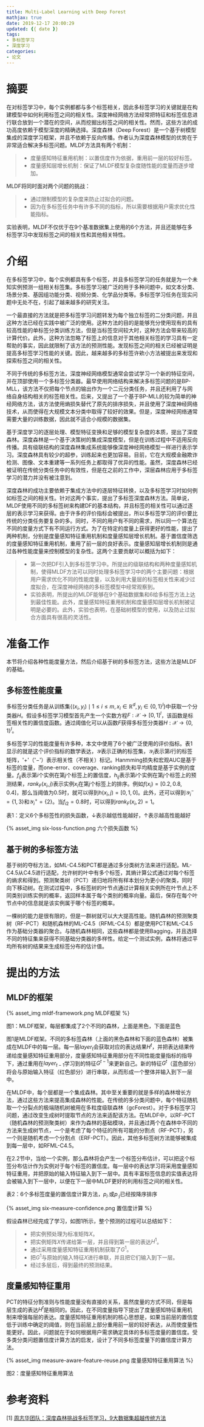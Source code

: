 ```yaml
---
title: Multi-Label Learning with Deep Forest
mathjax: true
date: 2019-12-17 20:00:29
updated: {{ date }}
tags:
- 多标签学习
- 深度学习
categories: 
- 论文
---
```


# 摘要

在对标签学习中，每个实例都都与多个标签相关，因此多标签学习的关键就是在构建模型中如何利用标签之间的相关性。深度神经网络方法经常把特征和标签信息进行联合放到一个潜在的空间，从而挖掘出标签之间的相关性。然而，这些方法的成功高度依赖于模型深度的精确选择。深度森林（Deep Forest）是一个基于树模型集成的深度学习框架，并且不依赖于反向传播。作者认为深度森林模型的优势在于非常适合解决多标签问题。MLDF方法具有两个机制：

>* 度量感知特征重用机制：以置信度作为依据，重用前一层的较好标签。
>* 度量感知层增长机制：保证了MLDF模型复杂度随性能的度量而逐步增加。

MLDF将同时面对两个问题的挑战：

>* 通过限制模型的复杂度来防止过拟合的问题。
>* 因为在多标签任务中有许多不同的指标，所以需要根据用户需求优化性能指标。

实验表明，MLDF不仅优于在9个基准数据集上使用的6个方法，并且还能够在多标签学习中发现标签之间的相关性和其他相关特性。

# 介绍

在多标签学习中，每个实例都具有多个标签，并且多标签学习的任务就是为一个未知实例预测一组相关标签集。多标签学习被广泛的用于多种问题中，如文本分类、场景分类、基因组功能分类、视频分类、化学品分类等。多标签学习任务在现实问题中无处不在，引起了越来越多的研究关注。

一个最直接的方法就是把多标签学习问题转发为每个独立标签的二分类问题，并且这种方法已经在实践中被广泛的使用。这种方法的目的是能够充分使用现有的具有较高性能的单标签分类训练方法，但是当标签空间较大时，这种方法会带来较高的计算代价。此外，这种方法忽略了标签上的信息对于其他相关标签的学习具有一定帮助的事实，因此就限制了该方法的预测性能。发现标签之间的相关已经被证明是提高多标签学习性能的关键。因此，越来越多的多标签许欸小方法被提出来发现和探索标签之间的相关性。

不同于传统的多标签方法，深度神经网络模型通常会尝试学习一个新的特征空间，并在顶部使用一个多标签分类器。最早使用网络结构来解决多标签问题的是BP-MLL，该方法不仅把每个节点的输出作为一个二元分类任务，并且还利用了与网络自身结构相关的标签相关性。后来，又提出了一个基于BP-MLL的较为简单的神经网络方法，该方法使用熵损失替代了原先的排序损失，并且使用了深度神经网络技术，从而使得在大规模文本分类中取得了较好的效果。但是，深度神经网络通常需要大量的训练数据，因此就不适合小规模的数据集。

基于深度学习的逐层处理、模型特征变换和足够的模型复杂度的本质，提出了深度森林。深度森林是一个基于决策树的集成深度模型，但是在训练过程中不适用反向传播。具有级联结构的深度森林集成系统能够像深度神经网络模型一样进行表示学习。深度森林具有较少的超参，训练起来也更加容易。目前，它在大规模金融欺诈检测、图像、文本重建等一系列任务上都取得了优异的性能。虽然，深度森林已经被证明在传统分类任务中的有效性，但是在之前的工作中，深层森林应用于多标签学习的潜力并没有被注意到。

深度森林的成功主要依赖于集成方法中的逐层特征转换，以及多标签学习时如何例如标签之间的相关性。针对这两个事实，提出了多标签深度森林方法。简单说，MLDF使用不同的多标签树来构建DF的基本结构，并且标签的相关性可以通过逐层的表示学习来获得。由于许多的评价指标会被提出，所以多标签学习的评价要比传统的分类任务要复杂的多。同时，不同的用户有不同的需求，所以同一个算法在不同的度量方式下有不同运行方式。为了在特定的度量上获得更好的性能，提出了两种机制，分别是度量感知特征重用机制和度量感知层增长机制。基于置信度筛选的度量感知特征重用机制，重用了前一层的良好表示。度量感知层增长机制则是通过各种性能度量来控制模型的复杂性。这两个主要贡献可以概括为如下：

>* 第一次把DF引入到多标签学习中。所提出的级联结构和两种度量感知机制，使得MLDF方法可以同时处理多标签学习中的两个主要问题：根据用户需求优化不同的性能度量，以及利用大量层的标签相关性来减少过度拟合，在深度神经网络的多标签模型中经常观察到。
>* 实验表明，所提出的MLDF能够在9个基础数据集和6给多标签方法上达到最佳性能。此外，度量感知特征重用机制和度量感知层增长机制被证明是必要的。此外，实验也表明，在基础树模型的使用，以及防止过拟合方面具有很高的灵活性。

# 准备工作

本节将介绍各种性能度量方法，然后介绍基于树的多标签方法，这些方法是MLDF的基础。

## 多标签性能度量

多标签分类任务是从训练集$\left \{ \left ( x_{i},y_{i} \right )\mid 1\leq i\leq m,x_{i}\in \mathbb{R}^{d},y_{i}\in \left \{ 0,1 \right \}^l \right \}$中获取一个分类器$H$。假设多标签学习模型首先产生一个实数方程$F:\mathcal{X}\rightarrow \left [ 0,1 \right ]^{l}$，该函数是标签相关性的置信度函数。通过阈值化可以从函数$F$获得多标签分类器$H:\mathcal{X}\rightarrow \left \{ 0,1 \right \}^{l}$。

多标签学习的性能度量有许多种，本文中使用了6个被广泛使用的评价指标。表1显示的就是这个评价指标的数学表达，$\mathcal{Y}$表示正确的标签集，$\mathcal{Y}_{i}$表示第$i$行的标签矩阵，'$+$'（'$-$'）表示相关性（不相关）标记。Hanmming损失和宏观AUC是基于标签的度量，而one-error、coverage、ranking损失和平均精度是基于实例的度量。$f_{ij}$表示第$i$个实例在第$j$个标签上的置信度，$h_{ij}$表示第$i$个实例在第$j$个标签上的预测结果，$rank_{F}\left ( x_{i},j \right )$表示实例$x_{i}$在第$j$个标签上的排序。例如$f\left ( x_{i} \right )=\left [ 0.2,0.8,0.4 \right ]$，那么当阈值为0.5时，就可以得到$h\left ( x_{i},j \right )=\left [ 0,1,0 \right ]$。此外，还可以得到$\mathcal{Y}_{i}^{-}=\left \{ 1,3 \right \}$和$\mathcal{Y}_{i}^{+}=\left \{ 2 \right \}$。当$f_{i2}=0.8$时，可以得到$rank_{F}\left ( x_{i},2 \right )=1$。

表1：定义6个多标签性的损失函数，$\downarrow$表示越低性能越好，$\uparrow$表示越高性能越好

{% asset_img six-loss-function.png 六个损失函数 %}

## 基于树的多标签方法

基于树的夺标方法，如ML-C4.5和PCT都是通过多分类树方法来进行适配。ML-C4.5从C4.5进行适配，允许树的叶中有多个标签，其熵计算公式通过对每个标签的熵求和得到。预测聚类树（PCT）递归地将所有样本划分为更小的聚类，同时向下移动树。在测试过程中，多标签树的叶节点通过计算相关实例所在叶节点上不同类别训练实例的概率，返回样本属于每个类别的概率向量。最后，保存在每个叶节点中的信息就是该实例属于哪个标签的概率。

一棵树的能力是很有限的，但是一群树就可以大大提高性能。随机森林的预测聚类树（RF-PCT）和随机森林的ML-C4.5（RFML-C4.5）都是使用PCT和ML-C4.5作为基础分类器的聚合。与随机森林相同，这些森林都是使用Bagging，并且选择不同的特征集来获得不同基础分类器的多样性。给定一个测试实例，森林将通过平均所有树的结果来生成标签分布的估计值。

# 提出的方法

## MLDF的框架

{% asset_img mldf-framework.png MLDF框架 %}

图1：MLDF框架，每层都集成了2个不同的森林，上面是黑色，下面是蓝色

图1是MLDF框架。不同的多标签森林（上面的黑色森林和下面的蓝色森林）被集成在MLDF中的每一层。每一层$layer_{t}$会获取对应的表达结果$H^{t}$，并把表达结果传递给度量感知特征重用部分，度量感知特征重用部分在不同性能度量指标的指导下，通过重用在$layer_{t-1}$学习到的特征$G^{t-1}$来更新自己。新的特征$G^{t}$（蓝色部分）将会与原始输入特征（红色部分）进行串联，从而形成一个整体并输入到下一层中。

在MLDF中，每个层都是一个集成森林。其中至关重要的就是多样的森林增长方法，通过这些方法来提高集成森林的性能。在传统的多分类问题中，每个特征随机取一个分裂点的极端随机树被用在多粒度级联森林（gcForest）。对于多标签学习问题，通过改变生成树时提取节点的方法来适配该方法。在MLDF中，以RF-PCT（随机森林的预测聚类树）来作为森林的基础模块，并且通过两个在森林中不同的方法来生成树节点，一个是考虑了每个特征的所有可能的分割点（RF-PCT），另一个则是随机考虑一个分割点（ERF-PCT）。因此，其他多标签树方法能够被集成到每一层中，如RFML-C4.5。

在2.2节中，当给一个实例，那么森林将会产生一个标签分布估计，可以把这个标签分布估计作为实例对于每个标签的置信度。每一层中的表达学习将采用度量感知特征重用，并把原始的输入特征输入到下一层中。具有丰富标签信息的实值表达将会被输入到下一层中，以便在下一层中MLDF更好的利用标签之间的相关性。

表2：6个多标签度量的置信度计算方法，$p_{i \cdot}$或$p_{\cdot j}$已经按降序排序

{% asset_img six-measure-confidence.png 置信度计算 %}

假设森林已经完成了学习，如图1所示，整个预测的过程可以总结如下：

>* 把实例预处理为标准矩阵$X$。
>* 把实例矩阵$X$传递给第一层，并且得到第一层的表达$H^{1}$。
>* 通过采用度量感知特征重用机制获取了$G^{1}$。
>* 把$G^{1}$与原始的输入特征$X$进行串联，并且把它们输入到下一层。
>* 经过多层后，得到最终的预测结果。

## 度量感知特征重用

PCT的特征分割准则与性能度量没有直接的关系，虽然度量的方式不同，但是每层生成的表达$H^{t}$是相同的。因此，在不同度量指导下提出了度量感知特征重用机制来增强每层的表达。度量感知特征重用机制的核心思想是，如果当前层的置信度低于训练中确定的阈值，则在当前层上部分重用前一层的较好表达，从而使度量性能更好。因此，问题就在于如何根据用户需求确定具体的多标签度量的置信度。受多类分类问题置信度计算方法的启发，设计了不同多标签度量下的置信度计算方法。

{% asset_img measure-aware-feature-reuse.png 度量感知特征重用算法 %}

图2：度量感知特征重用算法

# 参考资料

[1] [周志华团队：深度森林挑战多标签学习，9大数据集超越传统方法](https://www.zhuanzhi.ai/document/430049ace146346a4859fa4c111b1a16)